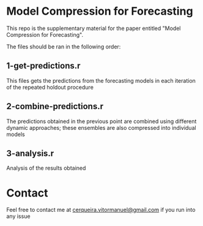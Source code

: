 # Model Compression for Forecasting

This repo is the supplementary material for the paper entitled "Model Compression for Forecasting".

The files should be ran in the following order:


## 1-get-predictions.r 

This files gets the predictions from the forecasting models in each iteration of the repeated holdout procedure

## 2-combine-predictions.r

The predictions obtained in the previous point are combined using different dynamic approaches; these ensembles are also compressed into individual models

## 3-analysis.r

Analysis of the results obtained


# Contact

Feel free to contact me at cerqueira.vitormanuel@gmail.com if you run into any issue
